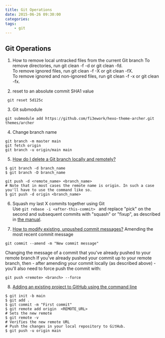 ```yaml
---
title: Git Operations
date: 2015-06-26 09:30:00
categories: 
tags:
    - git
---
```


Git Operations
---------------

1. How to remove local untracked files from the current Git branch
To remove directories, run git clean -f -d or git clean -fd.  
To remove ignored files, run git clean -f -X or git clean -fX.  
To remove ignored and non-ignored files, run git clean -f -x or git clean -fx.  

2.  reset to an absolute commit SHA1 value  
```
 git reset 5d125c
```

3. Git submodule
```code
git submodule add https://github.com/fi3ework/hexo-theme-archer.git themes/archer
```

4. Change branch name
```code
git branch -m master main
git fetch origin
git branch -u origin/main main

```

5. [How do I delete a Git branch locally and remotely?](https://stackoverflow.com/questions/2003505/how-do-i-delete-a-git-branch-locally-and-remotely)
```code
$ git branch -d branch_name
$ git branch -D branch_name

git push -d <remote_name> <branch_name>
# Note that in most cases the remote name is origin. In such a case you'll have to use the command like so.
$ git push -d origin <branch_name>

```

6. Squash my last X commits together using Git  
Use ```git rebase -i <after-this-commit> ``` and replace "pick" on the second and subsequent commits with "squash" or "fixup", as described in [the manual](https://git-scm.com/docs/git-rebase#_interactive_mode).


7. [How to modify existing, unpushed commit messages?](https://stackoverflow.com/questions/179123/how-to-modify-existing-unpushed-commit-messages)
Amending the most recent commit message
```
git commit --amend -m "New commit message"
```

Changing the message of a commit that you've already pushed to your remote branch
If you've already pushed your commit up to your remote branch, then - after amending your commit locally (as described above) - you'll also need to force push the commit with:
```
git push <remote> <branch> --force
```

8. [Adding an existing project to GitHub using the command line](https://docs.github.com/en/github/importing-your-projects-to-github/adding-an-existing-project-to-github-using-the-command-line)
```
$ git init -b main
$ git add .
$ git commit -m "First commit"
$ git remote add origin  <REMOTE_URL> 
# Sets the new remote
$ git remote -v
# Verifies the new remote URL
# Push the changes in your local repository to GitHub.
$ git push -u origin main
```